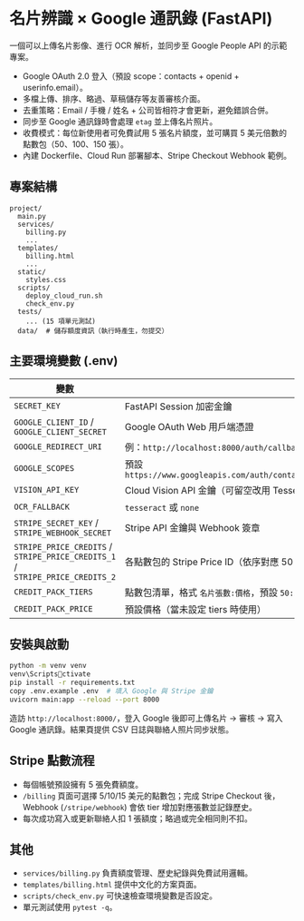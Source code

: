 # 名片辨識 × Google 通訊錄 (FastAPI)

一個可以上傳名片影像、進行 OCR 解析，並同步至 Google People API 的示範專案。

- Google OAuth 2.0 登入（預設 scope：contacts + openid + userinfo.email）。
- 多檔上傳、排序、略過、草稿儲存等友善審核介面。
- 去重策略：Email / 手機 / 姓名 + 公司皆相符才會更新，避免錯誤合併。
- 同步至 Google 通訊錄時會處理 `etag` 並上傳名片照片。
- 收費模式：每位新使用者可免費試用 5 張名片額度，並可購買 5 美元倍數的點數包（50、100、150 張）。
- 內建 Dockerfile、Cloud Run 部署腳本、Stripe Checkout Webhook 範例。

## 專案結構

```
project/
  main.py
  services/
    billing.py
    ...
  templates/
    billing.html
    ...
  static/
    styles.css
  scripts/
    deploy_cloud_run.sh
    check_env.py
  tests/
    ... (15 項單元測試)
  data/  # 儲存額度資訊（執行時產生，勿提交）
```

## 主要環境變數 (.env)

| 變數 | 說明 |
| --- | --- |
| `SECRET_KEY` | FastAPI Session 加密金鑰 |
| `GOOGLE_CLIENT_ID` / `GOOGLE_CLIENT_SECRET` | Google OAuth Web 用戶端憑證 |
| `GOOGLE_REDIRECT_URI` | 例：`http://localhost:8000/auth/callback` |
| `GOOGLE_SCOPES` | 預設 `https://www.googleapis.com/auth/contacts,openid,https://www.googleapis.com/auth/userinfo.email` |
| `VISION_API_KEY` | Cloud Vision API 金鑰（可留空改用 Tesseract） |
| `OCR_FALLBACK` | `tesseract` 或 `none` |
| `STRIPE_SECRET_KEY` / `STRIPE_WEBHOOK_SECRET` | Stripe API 金鑰與 Webhook 簽章 |
| `STRIPE_PRICE_CREDITS` / `STRIPE_PRICE_CREDITS_1` / `STRIPE_PRICE_CREDITS_2` | 各點數包的 Stripe Price ID（依序對應 50 / 100 / 150 張） |
| `CREDIT_PACK_TIERS` | 點數包清單，格式 `名片張數:價格`，預設 `50:5,100:10,150:15` |
| `CREDIT_PACK_PRICE` | 預設價格（當未設定 tiers 時使用） |

## 安裝與啟動

```bash
python -m venv venv
venv\Scriptsctivate
pip install -r requirements.txt
copy .env.example .env  # 填入 Google 與 Stripe 金鑰
uvicorn main:app --reload --port 8000
```

造訪 `http://localhost:8000/`，登入 Google 後即可上傳名片 → 審核 → 寫入 Google 通訊錄。結果頁提供 CSV 日誌與聯絡人照片同步狀態。

## Stripe 點數流程

- 每個帳號預設擁有 5 張免費額度。
- `/billing` 頁面可選擇 5/10/15 美元的點數包；完成 Stripe Checkout 後，Webhook (`/stripe/webhook`) 會依 tier 增加對應張數並記錄歷史。
- 每次成功寫入或更新聯絡人扣 1 張額度；略過或完全相同則不扣。

## 其他

- `services/billing.py` 負責額度管理、歷史紀錄與免費試用邏輯。
- `templates/billing.html` 提供中文化的方案頁面。
- `scripts/check_env.py` 可快速檢查環境變數是否設定。
- 單元測試使用 `pytest -q`。
